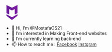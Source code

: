 ![alt text](https://github.com/adam-p/markdown-here/raw/master/src/common/images/icon48.png "Logo Title Text 1")
- 👋 Hi, I’m @MostafaOS21
- 👀 I’m interested in Making Front-end websites
- 🌱 I’m currently learning back-end
- 📫 How to reach me : [Facebook](https://www.facebook.com/mostaf.osama95/) [Instgram](https://www.instagram.com/mostafa.os1/)
